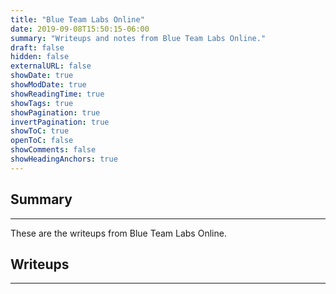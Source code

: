 ```yaml
---
title: "Blue Team Labs Online"
date: 2019-09-08T15:50:15-06:00
summary: "Writeups and notes from Blue Team Labs Online."
draft: false
hidden: false
externalURL: false
showDate: true
showModDate: true
showReadingTime: true
showTags: true
showPagination: true
invertPagination: true
showToC: true
openToC: false
showComments: false
showHeadingAnchors: true
---
```


## Summary
---

These are the writeups from Blue Team Labs Online.

## Writeups
---


